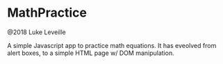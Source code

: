 # MathPractice
@2018 Luke Leveille

A simple Javascript app to practice math equations. It has eveolved from alert boxes, to a simple HTML page w/ DOM manipulation.

